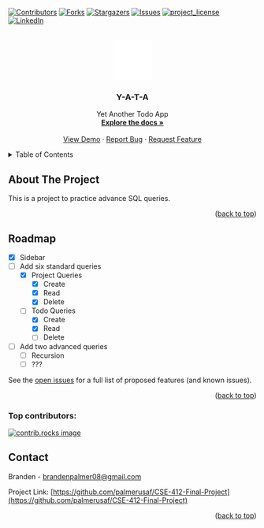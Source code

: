 <!-- Improved compatibility of back to top link: See: https://github.com/othneildrew/Best-README-Template/pull/73 -->

<a id="readme-top"></a>

<!--
*** Thanks for checking out the Best-README-Template. If you have a suggestion
*** that would make this better, please fork the repo and create a pull request
*** or simply open an issue with the tag "enhancement".
*** Don't forget to give the project a star!
*** Thanks again! Now go create something AMAZING! :D
-->

<!-- PROJECT SHIELDS -->
<!--
*** I'm using markdown "reference style" links for readability.
*** Reference links are enclosed in brackets [ ] instead of parentheses ( ).
*** See the bottom of this document for the declaration of the reference variables
*** for contributors-url, forks-url, etc. This is an optional, concise syntax you may use.
*** https://www.markdownguide.org/basic-syntax/#reference-style-links
-->

[![Contributors][contributors-shield]][contributors-url]
[![Forks][forks-shield]][forks-url]
[![Stargazers][stars-shield]][stars-url]
[![Issues][issues-shield]][issues-url]
[![project_license][license-shield]][license-url]
[![LinkedIn][linkedin-shield]][linkedin-url]

<!-- PROJECT LOGO -->
<br />
<div align="center">
  <a href="https://github.com/palmerusaf/CSE-412-Final-Project">
    <img src="./public/vite.svg" alt="Logo" width="80" height="80">
  </a>

<h3 align="center">Y-A-T-A</h3>

  <p align="center">
    Yet Another Todo App
    <br />
    <a href="https://github.com/palmerusaf/CSE-412-Final-Project"><strong>Explore the docs »</strong></a>
    <br />
    <br />
    <a href="https://palmerusaf.github.io/CSE-412-Final-Project/">View Demo</a>
    &middot;
    <a href="https://github.com/palmerusaf/CSE-412-Final-Project/issues/new?labels=bug&template=bug-report---.md">Report Bug</a>
    &middot;
    <a href="https://github.com/palmerusaf/CSE-412-Final-Project/issues/new?labels=enhancement&template=feature-request---.md">Request Feature</a>
  </p>
</div>

<!-- TABLE OF CONTENTS -->
<details>
  <summary>Table of Contents</summary>
  <ol>
    <li>
      <a href="#about-the-project">About The Project</a>
    </li>
    <li><a href="#roadmap">Roadmap</a></li>
    <li><a href="#contact">Contact</a></li>
  </ol>
</details>

<!-- ABOUT THE PROJECT -->

## About The Project

This is a project to practice advance SQL queries.

<p align="right">(<a href="#readme-top">back to top</a>)</p>

<!-- ROADMAP -->

## Roadmap

- [x] Sidebar
- [ ] Add six standard queries
  - [x] Project Queries
    - [x] Create
    - [x] Read
    - [x] Delete
  - [ ] Todo Queries
    - [x] Create
    - [x] Read
    - [ ] Delete
- [ ] Add two advanced queries
  - [ ] Recursion
  - [ ] ???

See the [open issues](https://github.com/palmerusaf/CSE-412-Final-Project/issues) for a full list of proposed features (and known issues).

<p align="right">(<a href="#readme-top">back to top</a>)</p>

<!-- CONTRIBUTING -->

### Top contributors:

<a href="https://github.com/palmerusaf/CSE-412-Final-Project/graphs/contributors">
  <img src="https://contrib.rocks/image?repo=palmerusaf/CSE-412-Final-Project" alt="contrib.rocks image" />
</a>

<!-- CONTACT -->

## Contact

Branden - brandenpalmer08@gmail.com

Project Link: [https://github.com/palmerusaf/CSE-412-Final-Project](https://github.com/palmerusaf/CSE-412-Final-Project)

<p align="right">(<a href="#readme-top">back to top</a>)</p>

<!-- MARKDOWN LINKS & IMAGES -->
<!-- https://www.markdownguide.org/basic-syntax/#reference-style-links -->

[contributors-shield]: https://img.shields.io/github/contributors/palmerusaf/CSE-412-Final-Project.svg?style=for-the-badge
[contributors-url]: https://github.com/palmerusaf/CSE-412-Final-Project/graphs/contributors
[forks-shield]: https://img.shields.io/github/forks/palmerusaf/CSE-412-Final-Project.svg?style=for-the-badge
[forks-url]: https://github.com/palmerusaf/CSE-412-Final-Project/network/members
[stars-shield]: https://img.shields.io/github/stars/palmerusaf/CSE-412-Final-Project.svg?style=for-the-badge
[stars-url]: https://github.com/palmerusaf/CSE-412-Final-Project/stargazers
[issues-shield]: https://img.shields.io/github/issues/palmerusaf/CSE-412-Final-Project.svg?style=for-the-badge
[issues-url]: https://github.com/palmerusaf/CSE-412-Final-Project/issues
[license-shield]: https://img.shields.io/github/license/palmerusaf/CSE-412-Final-Project.svg?style=for-the-badge
[license-url]: https://github.com/palmerusaf/CSE-412-Final-Project/blob/master/LICENSE.txt
[linkedin-shield]: https://img.shields.io/badge/-LinkedIn-black.svg?style=for-the-badge&logo=linkedin&colorB=555
[linkedin-url]: https://linkedin.com/in/linkedin_username
